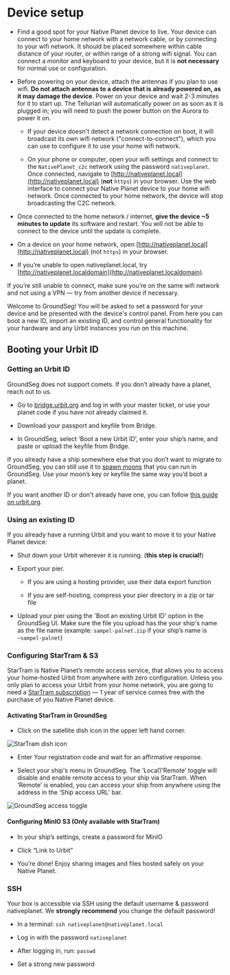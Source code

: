 # Device setup 

- Find a good spot for your Native Planet device to live. Your device can connect to your home network with a network cable, or by connecting to your wifi network. It should be placed somewhere within cable distance of your router, or within range of a strong wifi signal. You can connect a monitor and keyboard to your device, but it is **not necessary** for normal use or configuration.

- Before powering on your device, attach the antennas if you plan to use wifi. **Do not attach antennas to a device that is already powered on, as it may damage the device**. Power on your device and wait 2-3 minutes for it to start up. The Tellurian will automatically power on as soon as it is plugged in; you will need to push the power button on the Aurora to power it on.

    - If your device doesn't detect a network connection on boot, it will broadcast its own wifi network ("connect-to-connect"), which you can use to configure it to use your home wifi network.

    - On your phone or computer, open your wifi settings and connect to the `NativePlanet_c2c` network using the password `nativeplanet`. Once connected, navigate to [http://nativeplanet.local](http://nativeplanet.local) (**not** `https`) in your browser. Use the web interface to connect your Native Planet device to your home wifi network. Once connected to your home network, the device will stop broadcasting the C2C network.

- Once connected to the home network / internet, **give the device ~5 minutes to update** its software and restart. You will not be able to connect to the device until the update is complete. 

- On a device on your home network, open [http://nativeplanet.local](http://nativeplanet.local) (not `https`) in your browser.

- If you’re unable to open nativeplanet.local, try [http://nativeplanet.localdomain](http://nativeplanet.localdomain).

If you’re still unable to connect, make sure you’re on the same wifi network and not using a VPN — try from another device if necessary.

Welcome to GroundSeg! You will be asked to set a password for your device and be presented with the device's control panel. From here you can boot a new ID, import an existing ID, and control general functionality for your hardware and any Urbit instances you run on this machine.

## Booting your Urbit ID

### Getting an Urbit ID

GroundSeg does not support comets. If you don’t already have a planet, reach out to us.

- Go to [bridge.urbit.org](https://bridge.urbit.org/) and log in with your master ticket, or use your planet code if you have not already claimed it.

- Download your passport and keyfile from Bridge.

- In GroundSeg, select ‘Boot a new Urbit ID’, enter your ship’s name, and paste or upload the keyfile from Bridge.

If you already have a ship somewhere else that you don’t want to migrate to GroundSeg, you can still use it to [spawn moons](https://operators.urbit.org/manual/os/basics#moons) that you can run in GroundSeg. Use your moon’s key or keyfile the same way you’d boot a planet.

If you want another ID or don't already have one, you can follow [this guide on urbit.org](https://urbit.org/getting-started/get-id).

### Using an existing ID

If you already have a running Urbit and you want to move it to your Native Planet device:

- Shut down your Urbit wherever it is running. (**this step is crucial!**)

- Export your pier.

    - If you are using a hosting provider, use their data export function

    - If you are self-hosting, compress your pier directory in a zip or tar file

- Upload your pier using the 'Boot an existing Urbit ID' option in the GroundSeg UI. Make sure the file you upload has the your ship's name as the file name (example: `sampel-palnet.zip` if your ship’s name is `~sampel-palnet`)

### Configuring StarTram & S3

StarTram is Native Planet’s remote access service, that allows you to access your home-hosted Urbit from anywhere with zero configuration. Unless you only plan to access your Urbit from your home network, you are going to need a [StarTram subscription](https://www.nativeplanet.io/startram) — 1 year of service comes free with the purchase of you Native Planet device. 

#### Activating StarTram in GroundSeg

- Click on the satellite dish icon in the upper left hand corner. 

![StarTram dish icon](/static/startram-icon.jpg)

- Enter Your registration code and wait for an affirmative response.

- Select your ship's menu in GroundSeg. The ‘Local’/’Remote’ toggle will disable and enable remote access to your ship via StarTram. When ‘Remote’ is enabled, you can access your ship from anywhere using the address in the ‘Ship access URL’ bar.

![GroundSeg access toggle](/static/groundseg-access.jpg)

#### Configuring MinIO S3 (Only available with StarTram)

- In your ship’s settings, create a password for MinIO

- Click “Link to Urbit”

- You’re done! Enjoy sharing images and files hosted safely on your Native Planet.


### SSH

Your box is accessible via SSH using the default username & password nativeplanet. We **strongly recommend** you change the default password!

- In a terminal: `ssh nativeplanet@nativeplanet.local`

- Log in with the password `nativeplanet`

- After logging in, run: `passwd`

- Set a strong new password